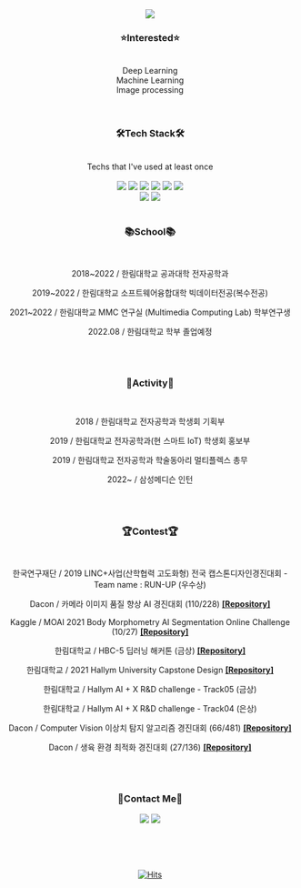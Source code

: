 <div align="center">
  <img src="https://capsule-render.vercel.app/api?type=waving&color=FFFACD&height=250&section=header&text=VICTORY'S SPACE&fontColor=8080803&fontSize=45&fontAlignY=40" />  

  
  ### **:star:Interested:star:**<br>
  <br>
  Deep Learning<br>
  Machine Learning<br>
  Image processing<br>

  <br>
  <br>
  
  ### 🛠Tech Stack🛠<br>
  <br>
  Techs that I've used at least once<br>
  <br>
  <img src="https://img.shields.io/badge/Python-3776AB?style=flat-square&logo=Python&logoColor=white"/></a> <img src="https://img.shields.io/badge/JavaScript-F7DF1E?style=flat-square&logo=JavaScript&logoColor=white"/></a> <img src="https://img.shields.io/badge/Java-007396?style=flat-square&logo=Java&logoColor=white"/></a> <img src="https://img.shields.io/badge/C++-00599C?style=flat-square&logo=C%2B%2B&logoColor=white"/></a> <img src="https://img.shields.io/badge/C-A8B9CC?style=flat-square&logo=C&logoColor=white"/></a> <img src="https://img.shields.io/badge/R-276DC3?style=flat-square&logo=R&logoColor=white"/></a><br><img src="https://img.shields.io/badge/PyTorch-EE4C2C?style=flat-square&logo=PyTorch&logoColor=white"/></a> <img src="https://img.shields.io/badge/TensorFlow-FF6F00?style=flat-square&logo=TensorFlow&logoColor=white"/></a>
  
  <br>
  <br>

  ### 📚School📚 <br>
  <br>
  
  2018~2022 / 한림대학교 공과대학 전자공학과
  
  2019~2022 / 한림대학교 소프트웨어융합대학 빅데이터전공(복수전공)
  
  2021~2022 / 한림대학교 MMC 연구실 (Multimedia Computing Lab) 학부연구생
  
  2022.08 / 한림대학교 학부 졸업예정
  
  <br>
  <br>
  
  ### 🎵Activity🎵 <br>
  <br>
  
  2018 / 한림대학교 전자공학과 학생회 기획부
  
  2019 / 한림대학교 전자공학과(현 스마트 IoT) 학생회 홍보부

  2019 / 한림대학교 전자공학과 학술동아리 멀티플렉스 총무
  
  2022~ / 삼성메디슨 인턴
  
  <br>
  <br>
  
  ### 🏆Contest🏆 <br>
  <br>
  
  한국연구재단 / 2019 LINC+사업(산학협력 고도화형) 전국 캡스톤디자인경진대회 - Team name : RUN-UP (우수상)
  
  Dacon / 카메라 이미지 품질 향상 AI 경진대회 (110/228) [**[Repository]**](https://github.com/tmdrn9/Improving_the_quality_of_the_camera)
  
  Kaggle / MOAI 2021 Body Morphometry AI Segmentation Online Challenge (10/27) [**[Repository]**](https://github.com/tmdrn9/Body_Morphometry_Kidney_and_Tumor)

  한림대학교 / HBC-5 딥러닝 해커톤 (금상) [**[Repository]**](https://github.com/tmdrn9/HBC-Hackathon)
  
  한림대학교 / 2021 Hallym University Capstone Design [**[Repository]**](https://github.com/tmdrn9/Capstone)

  한림대학교 / Hallym AI + X R&D challenge - Track05 (금상)

  한림대학교 / Hallym AI + X R&D challenge - Track04 (은상) 

  Dacon / Computer Vision 이상치 탐지 알고리즘 경진대회 (66/481) [**[Repository]**](https://github.com/tmdrn9/Computer_Vision_Anomaly_Detection_Algorithm)
  
  Dacon / 생육 환경 최적화 경진대회 (27/136) [**[Repository]**](https://github.com/tmdrn9/Optimizing_the_Growth_Environment)

  <br>
  <br>
  
  ### :pushpin:Contact Me:pushpin:<br>
  <a href="tmdrn9912@gmail.com"><img src="https://img.shields.io/badge/Gmail-EA4335?style=flat-square&logo=Gmail&logoColor=white"/></a> <a href="https://www.instagram.com/tmdrn99/"><img src="https://img.shields.io/badge/Instagram-E4405F?style=flat-square&logo=Instagram&logoColor=white"/></a>
  
  <br>
  <br>
  <br>
  
  [![Hits](https://hits.seeyoufarm.com/api/count/incr/badge.svg?url=https%3A%2F%2Fgithub.com%2Ftmdrn9&count_bg=%23FFE55C&title_bg=%23555555&icon=&icon_color=%23E7E7E7&title=HELLO&edge_flat=false)](https://hits.seeyoufarm.com)
  <br>
  <br>
  <br>
</div>
